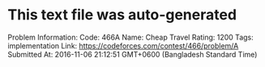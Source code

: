 # This text file was auto-generated

Problem Information:
Code: 466A
Name: Cheap Travel
Rating: 1200
Tags: implementation
Link: https://codeforces.com/contest/466/problem/A
Submitted At: 2016-11-06 21:12:51 GMT+0600 (Bangladesh Standard Time)